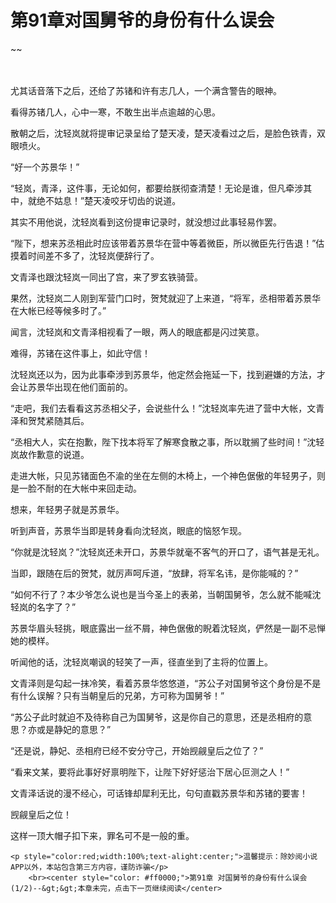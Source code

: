 # 第91章对国舅爷的身份有什么误会
~~
    	    <p name="pagetop" href="javascript:void(0);" onclick="return false" style="line-height: 35px;padding: 10px;color: #333;"> </p><p>尤其话音落下之后，还给了苏锗和许有志几人，一个满含警告的眼神。</p><p>看得苏锗几人，心中一寒，不敢生出半点逾越的心思。</p><p>散朝之后，沈轻岚就将提审记录呈给了楚天凌，楚天凌看过之后，是脸色铁青，双眼喷火。</p><p>“好一个苏景华！”</p><p>“轻岚，青泽，这件事，无论如何，都要给朕彻查清楚！无论是谁，但凡牵涉其中，就绝不姑息！”楚天凌咬牙切齿的说道。</p><p>其实不用他说，沈轻岚看到这份提审记录时，就没想过此事轻易作罢。</p><p>“陛下，想来苏丞相此时应该带着苏景华在营中等着微臣，所以微臣先行告退！”估摸着时间差不多了，沈轻岚便辞行了。</p><p>文青泽也跟沈轻岚一同出了宫，来了罗玄铁骑营。</p><p>果然，沈轻岚二人刚到军营门口时，贺梵就迎了上来道，“将军，丞相带着苏景华在大帐已经等候多时了。”</p><p>闻言，沈轻岚和文青泽相视看了一眼，两人的眼底都是闪过笑意。</p><p>难得，苏锗在这件事上，如此守信！</p><p>沈轻岚还以为，因为此事牵涉到苏景华，他定然会拖延一下，找到避嫌的方法，才会让苏景华出现在他们面前的。</p><p>“走吧，我们去看看这苏丞相父子，会说些什么！”沈轻岚率先进了营中大帐，文青泽和贺梵紧随其后。</p><p>“丞相大人，实在抱歉，陛下找本将军了解寒食散之事，所以耽搁了些时间！”沈轻岚故作歉意的说道。</p><p>走进大帐，只见苏锗面色不渝的坐在左侧的木椅上，一个神色倨傲的年轻男子，则是一脸不耐的在大帐中来回走动。</p><p>想来，年轻男子就是苏景华。</p><p>听到声音，苏景华当即是转身看向沈轻岚，眼底的恼怒乍现。</p><p>“你就是沈轻岚？”沈轻岚还未开口，苏景华就毫不客气的开口了，语气甚是无礼。</p><p>当即，跟随在后的贺梵，就厉声呵斥道，“放肆，将军名讳，是你能喊的？”</p><p>“如何不行了？本少爷怎么说也是当今圣上的表弟，当朝国舅爷，怎么就不能喊沈轻岚的名字了？”</p><p>苏景华眉头轻挑，眼底露出一丝不屑，神色倨傲的睨着沈轻岚，俨然是一副不忌惮她的模样。</p><p>听闻他的话，沈轻岚嘲讽的轻笑了一声，径直坐到了主将的位置上。</p><p>文青泽则是勾起一抹冷笑，看着苏景华悠悠道，“苏公子对国舅爷这个身份是不是有什么误解？只有当朝皇后的兄弟，方可称为国舅爷！”</p><p>“苏公子此时就迫不及待称自己为国舅爷，这是你自己的意思，还是丞相府的意思？亦或是静妃的意思？”</p><p>“还是说，静妃、丞相府已经不安分守己，开始觊觎皇后之位了？”</p><p>“看来文某，要将此事好好禀明陛下，让陛下好好惩治下居心叵测之人！”</p><p>文青泽话说的漫不经心，可话锋却犀利无比，句句直戳苏景华和苏锗的要害！</p><p>觊觎皇后之位！</p><p>这样一顶大帽子扣下来，罪名可不是一般的重。</p>
    	
   	<p style="color:red;width:100%;text-alight:center;">温馨提示：除妙阅小说APP以外，本站包含第三方内容，谨防诈骗</p>
    	<br><center style="color: #ff0000;">第91章 对国舅爷的身份有什么误会(1/2)--&gt;&gt;本章未完，点击下一页继续阅读</center>
    	
